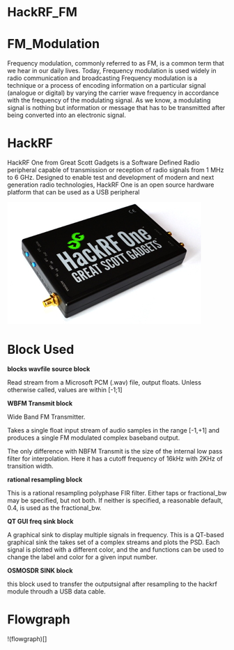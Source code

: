 # HackRF_FM

<h1>FM_Modulation</h1>
Frequency modulation, commonly referred to as FM, is a common term that we hear in our daily lives. Today, Frequency modulation is used widely in radio communication and broadcasting
Frequency modulation is a technique or a process of encoding information on a particular signal (analogue or digital) by varying the carrier wave frequency in accordance with the frequency of the modulating signal. As we know, a modulating signal is nothing but information or message that has to be transmitted after being converted into an electronic signal.


<h1>HackRF</h1>
HackRF One from Great Scott Gadgets is a Software Defined Radio peripheral capable of transmission or reception of radio signals from 1 MHz to 6 GHz. Designed to enable test and development of modern and next generation radio technologies, HackRF One is an open source hardware platform that can be used as a USB peripheral 

![HackRF](hackrf.jpeg)

<h1>Block Used</h1>

**blocks wavfile source block**

Read stream from a Microsoft PCM (.wav) file, output floats.
Unless otherwise called, values are within [-1;1]

**WBFM Transmit block**

Wide Band FM Transmitter.

Takes a single float input stream of audio samples in the range [-1,+1] and produces a single FM modulated complex baseband output.

The only difference with NBFM Transmit is the size of the internal low pass filter for interpolation. Here it has a cutoff frequency of 16kHz with 2KHz of transition width.


**rational resampling block**

This is a rational resampling polyphase FIR filter.
Either taps or fractional_bw may be specified, but not both.
If neither is specified, a reasonable default, 0.4, is used as the fractional_bw.

**QT GUI freq sink block**

A graphical sink to display multiple signals in frequency.
This is a QT-based graphical sink the takes set of a complex streams and plots the PSD. Each signal is plotted with a different color, and the  and  functions can be used to change the label and color for a given input number.

**OSMOSDR SINK block**

this block used to transfer the outputsignal after resampling to the hackrf module throudh a USB data cable.

<h1>Flowgraph</h1>

!(flowgraph)[]

